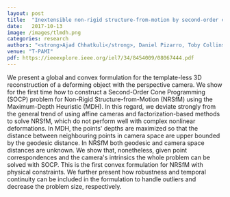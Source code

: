 ```yaml
---
layout: post
title:  "Inextensible non-rigid structure-from-motion by second-order cone programming"
date:   2017-10-13
image: /images/tlmdh.png
categories: research
authors: "<strong>Ajad Chhatkuli</strong>, Daniel Pizarro, Toby Collins, Adrien Bartoli"
venue: "T-PAMI"
pdf: https://ieeexplore.ieee.org/iel7/34/8454009/08067444.pdf
---
```

We present a global and convex formulation for the template-less 3D reconstruction of a deforming object with the perspective camera. We show for the first time how to construct a Second-Order Cone Programming (SOCP) problem for Non-Rigid Structure-from-Motion (NRSfM) using the Maximum-Depth Heuristic (MDH). In this regard, we deviate strongly from the general trend of using affine cameras and factorization-based methods to solve NRSfM, which do not perform well with complex nonlinear deformations. In MDH, the points' depths are maximized so that the distance between neighbouring points in camera space are upper bounded by the geodesic distance. In NRSfM both geodesic and camera space distances are unknown. We show that, nonetheless, given point correspondences and the camera's intrinsics the whole problem can be solved with SOCP. This is the first convex formulation for NRSfM with physical constraints. We further present how robustness and temporal continuity can be included in the formulation to handle outliers and decrease the problem size, respectively.
